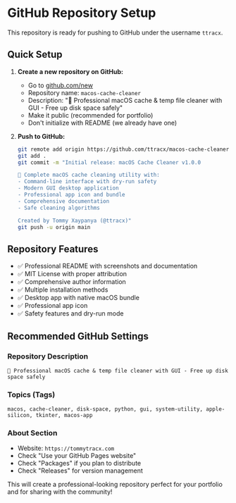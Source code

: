# GitHub Repository Setup

This repository is ready for pushing to GitHub under the username `ttracx`.

## Quick Setup

1. **Create a new repository on GitHub:**
   - Go to [github.com/new](https://github.com/new)
   - Repository name: `macos-cache-cleaner`
   - Description: "🧹 Professional macOS cache & temp file cleaner with GUI - Free up disk space safely"
   - Make it public (recommended for portfolio)
   - Don't initialize with README (we already have one)

2. **Push to GitHub:**
   ```bash
   git remote add origin https://github.com/ttracx/macos-cache-cleaner.git
   git add .
   git commit -m "Initial release: macOS Cache Cleaner v1.0.0

   🧹 Complete macOS cache cleaning utility with:
   - Command-line interface with dry-run safety
   - Modern GUI desktop application  
   - Professional app icon and bundle
   - Comprehensive documentation
   - Safe cleaning algorithms
   
   Created by Tommy Xaypanya (@ttracx)"
   git push -u origin main
   ```

## Repository Features

- ✅ Professional README with screenshots and documentation
- ✅ MIT License with proper attribution
- ✅ Comprehensive author information
- ✅ Multiple installation methods
- ✅ Desktop app with native macOS bundle
- ✅ Professional app icon
- ✅ Safety features and dry-run mode

## Recommended GitHub Settings

### Repository Description
```
🧹 Professional macOS cache & temp file cleaner with GUI - Free up disk space safely
```

### Topics (Tags)
```
macos, cache-cleaner, disk-space, python, gui, system-utility, apple-silicon, tkinter, macos-app
```

### About Section
- Website: `https://tommytracx.com`
- Check "Use your GitHub Pages website"
- Check "Packages" if you plan to distribute
- Check "Releases" for version management

This will create a professional-looking repository perfect for your portfolio and for sharing with the community!